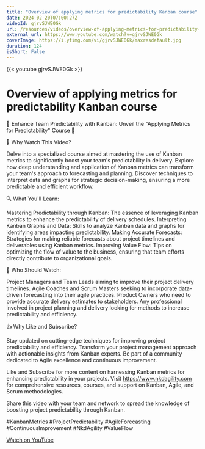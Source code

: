 ```yaml
---
title: "Overview of applying metrics for predictability Kanban course"
date: 2024-02-20T07:00:27Z
videoId: gjrvSJWE0Gk
url: /resources/videos/overview-of-applying-metrics-for-predictability-kanban-course
external_url: https://www.youtube.com/watch?v=gjrvSJWE0Gk
coverImage: https://i.ytimg.com/vi/gjrvSJWE0Gk/maxresdefault.jpg
duration: 124
isShort: False
---
```


{{< youtube gjrvSJWE0Gk >}}

# Overview of applying metrics for predictability Kanban course

🚀 Enhance Team Predictability with Kanban: Unveil the "Applying Metrics for Predictability" Course 🚀

🎯 Why Watch This Video?

Delve into a specialized course aimed at mastering the use of Kanban metrics to significantly boost your team's predictability in delivery.
Explore how deep understanding and application of Kanban metrics can transform your team's approach to forecasting and planning.
Discover techniques to interpret data and graphs for strategic decision-making, ensuring a more predictable and efficient workflow.

🔍 What You'll Learn:

Mastering Predictability through Kanban: The essence of leveraging Kanban metrics to enhance the predictability of delivery schedules.
Interpreting Kanban Graphs and Data: Skills to analyze Kanban data and graphs for identifying areas impacting predictability.
Making Accurate Forecasts: Strategies for making reliable forecasts about project timelines and deliverables using Kanban metrics.
Improving Value Flow: Tips on optimizing the flow of value to the business, ensuring that team efforts directly contribute to organizational goals.

👥 Who Should Watch:

Project Managers and Team Leads aiming to improve their project delivery timelines.
Agile Coaches and Scrum Masters seeking to incorporate data-driven forecasting into their agile practices.
Product Owners who need to provide accurate delivery estimates to stakeholders.
Any professional involved in project planning and delivery looking for methods to increase predictability and efficiency.

👍 Why Like and Subscribe?

Stay updated on cutting-edge techniques for improving project predictability and efficiency.
Transform your project management approach with actionable insights from Kanban experts.
Be part of a community dedicated to Agile excellence and continuous improvement.

Like and Subscribe for more content on harnessing Kanban metrics for enhancing predictability in your projects. Visit https://www.nkdagility.com for comprehensive resources, courses, and support on Kanban, Agile, and Scrum methodologies.

Share this video with your team and network to spread the knowledge of boosting project predictability through Kanban.

#KanbanMetrics #ProjectPredictability #AgileForecasting #ContinuousImprovement #NkdAgility #ValueFlow

[Watch on YouTube](https://www.youtube.com/watch?v=gjrvSJWE0Gk)

